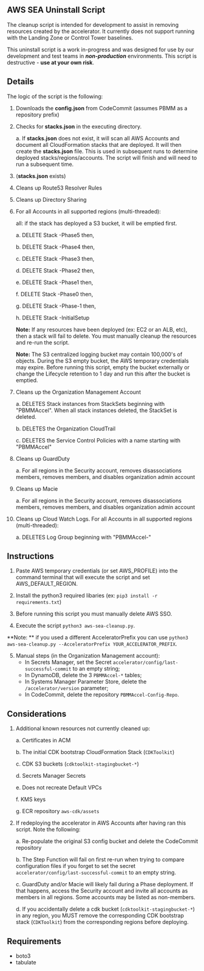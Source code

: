 ## AWS SEA Uninstall Script

The cleanup script is intended for development to assist in removing resources created by the accelerator. It currently does not support running with the Landing Zone or Control Tower baselines.

This uninstall script is a work in-progress and was designed for use by our development and test teams in **_non-production_** environments. This script is destructive - **use at your own risk**.

## Details

The logic of the script is the following:

1. Downloads the **config.json** from CodeCommit (assumes PBMM as a repository prefix)

2. Checks for **stacks.json** in the executing directory.

   a. If **stacks.json** does not exist, it will scan all AWS Accounts and document all CloudFormation stacks that are deployed. It will then create the **stacks.json** file. This is used in subsequent runs to determine deployed stacks/regions/accounts. The script will finish and will need to run a subsequent time.

3. (**stacks.json** exists)

4. Cleans up Route53 Resolver Rules

5. Cleans up Directory Sharing

6. For all Accounts in all supported regions (multi-threaded):

   all: if the stack has deployed a S3 bucket, it will be emptied first.

   a. DELETE Stack -Phase5 then,

   b. DELETE Stack -Phase4 then,

   c. DELETE Stack -Phase3 then,

   d. DELETE Stack -Phase2 then,

   e. DELETE Stack -Phase1 then,

   f. DELETE Stack -Phase0 then,

   g. DELETE Stack -Phase-1 then,

   h. DELETE Stack -InitialSetup

   **Note:** If any resources have been deployed (ex: EC2 or an ALB, etc), then a stack will fail to delete. You must manually cleanup the resources and re-run the script.

   **Note:** The S3 centralized logging bucket may contain 100,000's of objects. During the S3 empty bucket, the AWS temporary credentials may expire. Before running this script, empty the bucket externally or change the Lifecycle retention to 1 day and run this after the bucket is emptied.

7. Cleans up the Organization Management Account

   a. DELETES Stack instances from StackSets beginning with "PBMMAccel". When all stack instances deleted, the StackSet is deleted.

   b. DELETES the Organization CloudTrail

   c. DELETES the Service Control Policies with a name starting with "PBMMAccel"

8. Cleans up GuardDuty

   a. For all regions in the Security account, removes disassociations members, removes members, and disables organization admin account

9. Cleans up Macie

   a. For all regions in the Security account, removes disassociations members, removes members, and disables organization admin account

10. Cleans up Cloud Watch Logs. For all Accounts in all supported regions (multi-threaded):

    a. DELETES Log Group beginning with "PBMMAccel-"

## Instructions

1. Paste AWS temporary credentials (or set AWS_PROFILE) into the command terminal that will execute the script and set AWS_DEFAULT_REGION.

2. Install the python3 required libaries (ex: `pip3 install -r requirements.txt`)

3. Before running this script you must manually delete AWS SSO.

4. Execute the script `python3 aws-sea-cleanup.py`.

**Note: ** if you used a different AcceleratorPrefix you can use `python3 aws-sea-cleanup.py --AcceleratorPrefix YOUR_ACCELERATOR_PREFIX`.

5. Manual steps (in the Organization Management account):
   - In Secrets Manager, set the Secret `accelerator/config/last-successful-commit` to an empty string;
   - In DynamoDB, delete the 3 `PBMMAccel-*` tables;
   - In Systems Manager Parameter Store, delete the `/accelerator/version` parameter;
   - In CodeCommit, delete the repository `PBMMAccel-Config-Repo`.

## Considerations

1. Additional known resources not currently cleaned up:

   a. Certificates in ACM

   b. The initial CDK bootstrap CloudFormation Stack (`CDKToolkit`)

   c. CDK S3 buckets (`cdktoolkit-stagingbucket-*`)

   d. Secrets Manager Secrets

   e. Does not recreate Default VPCs

   f. KMS keys

   g. ECR repository `aws-cdk/assets`

2. If redeploying the accelerator in AWS Accounts after having ran this script. Note the following:

   a. Re-populate the original S3 config bucket and delete the CodeCommit repository

   b. The Step Function will fail on first re-run when trying to compare configuration files if you forget to set the secret `accelerator/config/last-successful-commit` to an empty string.

   c. GuardDuty and/or Macie will likely fail during a Phase deployment. If that happens, access the Security account and invite all accounts as members in all regions. Some accounts may be listed as non-members.

   d. If you accidentally delete a cdk bucket (`cdktoolkit-stagingbucket-*`) in any region, you MUST remove the corresponding CDK bootstrap stack (`CDKToolkit`) from the corresponding regions before deploying.

## Requirements

- boto3
- tabulate

